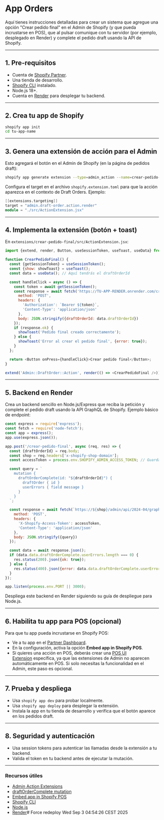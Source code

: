 # App Orders

Aquí tienes instrucciones detalladas para crear un sistema que agregue una opción "Crear pedido final" en el Admin de Shopify (y que pueda incrustarse en POS), que al pulsar comunique con tu servidor (por ejemplo, desplegado en Render) y complete el pedido draft usando la API de Shopify.
* * *
## 1\. Pre-requisitos
*   Cuenta de [Shopify Partner](https://partners.shopify.com/).
*   Una tienda de desarrollo.
*   [Shopify CLI](https://shopify.dev/docs/apps/tools/cli/installation) instalado.
*   Node.js 18+.
*   Cuenta en [Render](https://render.com/) para desplegar tu backend.
* * *
## 2\. Crea tu app de Shopify

```bash
shopify app init
cd tu-app-name
```

* * *
## 3\. Genera una extensión de acción para el Admin
Esto agregará el botón en el Admin de Shopify (en la página de pedidos draft):

```bash
shopify app generate extension --type=admin_action --name=crear-pedido-final
```

Configura el target en el archivo `shopify.extension.toml` para que la acción aparezca en el contexto de Draft Orders. Ejemplo:

```verilog
[[extensions.targeting]]
target = "admin.draft-order.action.render"
module = "./src/ActionExtension.jsx"
```

* * *
## 4\. Implementa la extensión (botón + toast)
En `extensions/crear-pedido-final/src/ActionExtension.jsx`:

```javascript
import {extend, render, Button, useSessionToken, useToast, useData} from '@shopify/admin-ui-extensions-react';

function CrearPedidoFinal() {
  const {getSessionToken} = useSessionToken();
  const {show: showToast} = useToast();
  const data = useData(); // Aquí tendrás el draftOrderId

  const handleClick = async () => {
    const token = await getSessionToken();
    const response = await fetch('https://TU-APP-RENDER.onrender.com/crear-pedido-final', {
      method: 'POST',
      headers: {
        'Authorization': `Bearer ${token}`,
        'Content-Type': 'application/json'
      },
      body: JSON.stringify({draftOrderId: data.draftOrderId})
    });
    if (response.ok) {
      showToast('Pedido final creado correctamente');
    } else {
      showToast('Error al crear el pedido final', {error: true});
    }
  };

  return <Button onPress={handleClick}>Crear pedido final</Button>;
}

extend('Admin::DraftOrder::Action', render(() => <CrearPedidoFinal />));
```

* * *
## 5\. Backend en Render
Crea un backend sencillo en Node.js/Express que reciba la petición y complete el pedido draft usando la API GraphQL de Shopify.
Ejemplo básico de endpoint:

```javascript
const express = require('express');
const fetch = require('node-fetch');
const app = express();
app.use(express.json());

app.post('/crear-pedido-final', async (req, res) => {
  const {draftOrderId} = req.body;
  const shop = req.headers['x-shopify-shop-domain'];
  const accessToken = process.env.SHOPIFY_ADMIN_ACCESS_TOKEN; // Guarda tu token seguro

  const query = `
    mutation {
      draftOrderComplete(id: "${draftOrderId}") {
        draftOrder { id }
        userErrors { field message }
      }
    }
  `;

  const response = await fetch(`https://${shop}/admin/api/2024-04/graphql.json`, {
    method: 'POST',
    headers: {
      'X-Shopify-Access-Token': accessToken,
      'Content-Type': 'application/json'
    },
    body: JSON.stringify({query})
  });

  const data = await response.json();
  if (data.data.draftOrderComplete.userErrors.length === 0) {
    res.status(200).json({ok: true});
  } else {
    res.status(400).json({error: data.data.draftOrderComplete.userErrors});
  }
});

app.listen(process.env.PORT || 3000);
```

Despliega este backend en Render siguiendo su guía de despliegue para Node.js.
* * *
## 6\. Habilita tu app para POS (opcional)
Para que tu app pueda incrustarse en Shopify POS:
*   Ve a tu app en el [Partner Dashboard](https://partners.shopify.com/).
*   En la configuración, activa la opción **Embed app in Shopify POS**.
*   Si quieres una acción en POS, deberás crear una [POS UI Extension](https://shopify.dev/docs/api/pos-ui-extensions) específica, ya que las extensiones de Admin no aparecen automáticamente en POS. Si solo necesitas la funcionalidad en el Admin, este paso es opcional.
* * *
## 7\. Prueba y despliega
*   Usa `shopify app dev` para probar localmente.
*   Usa `shopify app deploy` para desplegar la extensión.
*   Instala la app en tu tienda de desarrollo y verifica que el botón aparece en los pedidos draft.
* * *
## 8\. Seguridad y autenticación
*   Usa session tokens para autenticar las llamadas desde la extensión a tu backend.
*   Valida el token en tu backend antes de ejecutar la mutación.
* * *
### Recursos útiles
*   [Admin Action Extensions](https://shopify.dev/docs/apps/build/admin/actions-blocks/build-admin-action?extension=react)
*   [draftOrderComplete mutation](https://shopify.dev/docs/api/admin-graphql/latest/mutations/draftOrderComplete)
*   [Embed app in Shopify POS](https://shopify.dev/docs/apps/build/pos/embed-app-in-pos)
*   [Shopify CLI](https://shopify.dev/docs/apps/tools/cli)
*   [Node.js](https://nodejs.org/)
*   [Render](https://render.com/)# Force redeploy Wed Sep  3 04:54:26 CEST 2025
